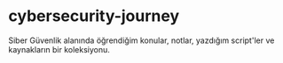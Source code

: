 # cybersecurity-journey
Siber Güvenlik alanında öğrendiğim konular, notlar, yazdığım script'ler ve kaynakların bir koleksiyonu.
